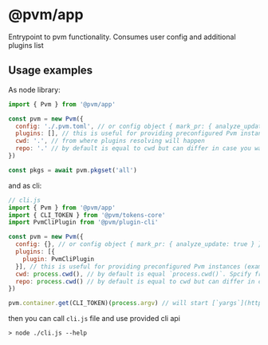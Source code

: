 # @pvm/app

Entrypoint to pvm functionality. Consumes user config and additional plugins list


## Usage examples

As node library:
```javascript
import { Pvm } from '@pvm/app'

const pvm = new Pvm({
  config: './.pvm.toml', // or config object { mark_pr: { analyze_update: true } } for example,
  plugins: [], // this is useful for providing preconfigured Pvm instances (examples here will be github usage where github plugin is required)
  cwd: '.', // from where plugins resolving will happen
  repo: '.' // by default is equal to cwd but can differ in case you want to process external repository where pvm is not installed
})

const pkgs = await pvm.pkgset('all')
```

and as cli:
```javascript
// cli.js
import { Pvm } from '@pvm/app'
import { CLI_TOKEN } from '@pvm/tokens-core'
import PvmCliPlugin from '@pvm/plugin-cli'

const pvm = new Pvm({
  config: {}, // or config object { mark_pr: { analyze_update: true } } for example,
  plugins: [{
    plugin: PvmCliPlugin
  }], // this is useful for providing preconfigured Pvm instances (examples here will be github usage where github plugin is required)
  cwd: process.cwd(), // by default is equal `process.cwd()`. Spcify from where plugins resolving will happen
  repo: process.cwd() // by default is equal to cwd but can differ in case you want to process external repository where pvm is not installed
})

pvm.container.get(CLI_TOKEN)(process.argv) // will start [`yargs`](https://yargs.js.org/) with all extensions, provided by CLI_EXTENSION_TOKEN, appliend 
```

then you can call `cli.js` file and use provided cli api
```
> node ./cli.js --help
```